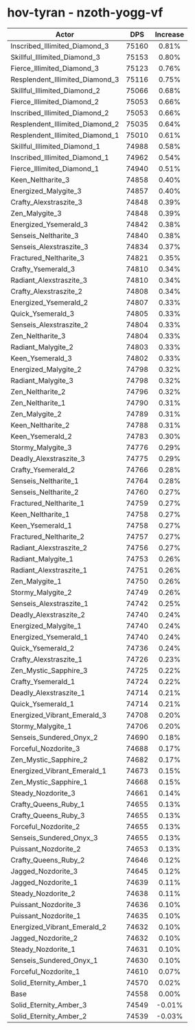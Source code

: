# hov-tyran - nzoth-yogg-vf
| Actor | DPS | Increase |
|---|:---:|:---:|
|Inscribed_Illimited_Diamond_3|75160|0.81%|
|Skillful_Illimited_Diamond_3|75153|0.80%|
|Fierce_Illimited_Diamond_3|75123|0.76%|
|Resplendent_Illimited_Diamond_3|75116|0.75%|
|Skillful_Illimited_Diamond_2|75066|0.68%|
|Fierce_Illimited_Diamond_2|75053|0.66%|
|Inscribed_Illimited_Diamond_2|75053|0.66%|
|Resplendent_Illimited_Diamond_2|75035|0.64%|
|Resplendent_Illimited_Diamond_1|75010|0.61%|
|Skillful_Illimited_Diamond_1|74988|0.58%|
|Inscribed_Illimited_Diamond_1|74962|0.54%|
|Fierce_Illimited_Diamond_1|74940|0.51%|
|Keen_Neltharite_3|74858|0.40%|
|Energized_Malygite_3|74857|0.40%|
|Crafty_Alexstraszite_3|74848|0.39%|
|Zen_Malygite_3|74848|0.39%|
|Energized_Ysemerald_3|74842|0.38%|
|Senseis_Neltharite_3|74840|0.38%|
|Senseis_Alexstraszite_3|74834|0.37%|
|Fractured_Neltharite_3|74821|0.35%|
|Crafty_Ysemerald_3|74810|0.34%|
|Radiant_Alexstraszite_3|74810|0.34%|
|Crafty_Alexstraszite_2|74808|0.34%|
|Energized_Ysemerald_2|74807|0.33%|
|Quick_Ysemerald_3|74805|0.33%|
|Senseis_Alexstraszite_2|74804|0.33%|
|Zen_Neltharite_3|74804|0.33%|
|Radiant_Malygite_2|74803|0.33%|
|Keen_Ysemerald_3|74802|0.33%|
|Energized_Malygite_2|74798|0.32%|
|Radiant_Malygite_3|74798|0.32%|
|Zen_Neltharite_2|74796|0.32%|
|Zen_Neltharite_1|74790|0.31%|
|Zen_Malygite_2|74789|0.31%|
|Keen_Neltharite_2|74788|0.31%|
|Keen_Ysemerald_2|74783|0.30%|
|Stormy_Malygite_3|74776|0.29%|
|Deadly_Alexstraszite_3|74775|0.29%|
|Crafty_Ysemerald_2|74766|0.28%|
|Senseis_Neltharite_1|74764|0.28%|
|Senseis_Neltharite_2|74760|0.27%|
|Fractured_Neltharite_1|74759|0.27%|
|Keen_Neltharite_1|74758|0.27%|
|Keen_Ysemerald_1|74758|0.27%|
|Fractured_Neltharite_2|74757|0.27%|
|Radiant_Alexstraszite_2|74756|0.27%|
|Radiant_Malygite_1|74753|0.26%|
|Radiant_Alexstraszite_1|74751|0.26%|
|Zen_Malygite_1|74750|0.26%|
|Stormy_Malygite_2|74749|0.26%|
|Senseis_Alexstraszite_1|74742|0.25%|
|Deadly_Alexstraszite_2|74740|0.24%|
|Energized_Malygite_1|74740|0.24%|
|Energized_Ysemerald_1|74740|0.24%|
|Quick_Ysemerald_2|74736|0.24%|
|Crafty_Alexstraszite_1|74726|0.23%|
|Zen_Mystic_Sapphire_3|74725|0.22%|
|Crafty_Ysemerald_1|74724|0.22%|
|Deadly_Alexstraszite_1|74714|0.21%|
|Quick_Ysemerald_1|74714|0.21%|
|Energized_Vibrant_Emerald_3|74708|0.20%|
|Stormy_Malygite_1|74706|0.20%|
|Senseis_Sundered_Onyx_2|74690|0.18%|
|Forceful_Nozdorite_3|74688|0.17%|
|Zen_Mystic_Sapphire_2|74682|0.17%|
|Energized_Vibrant_Emerald_1|74673|0.15%|
|Zen_Mystic_Sapphire_1|74668|0.15%|
|Steady_Nozdorite_3|74661|0.14%|
|Crafty_Queens_Ruby_1|74655|0.13%|
|Crafty_Queens_Ruby_3|74655|0.13%|
|Forceful_Nozdorite_2|74655|0.13%|
|Senseis_Sundered_Onyx_3|74655|0.13%|
|Puissant_Nozdorite_2|74653|0.13%|
|Crafty_Queens_Ruby_2|74646|0.12%|
|Jagged_Nozdorite_3|74645|0.12%|
|Jagged_Nozdorite_1|74639|0.11%|
|Steady_Nozdorite_2|74638|0.11%|
|Puissant_Nozdorite_3|74636|0.10%|
|Puissant_Nozdorite_1|74635|0.10%|
|Energized_Vibrant_Emerald_2|74632|0.10%|
|Jagged_Nozdorite_2|74632|0.10%|
|Steady_Nozdorite_1|74631|0.10%|
|Senseis_Sundered_Onyx_1|74630|0.10%|
|Forceful_Nozdorite_1|74610|0.07%|
|Solid_Eternity_Amber_1|74570|0.02%|
|Base|74558|0.00%|
|Solid_Eternity_Amber_3|74549|-0.01%|
|Solid_Eternity_Amber_2|74539|-0.03%|

